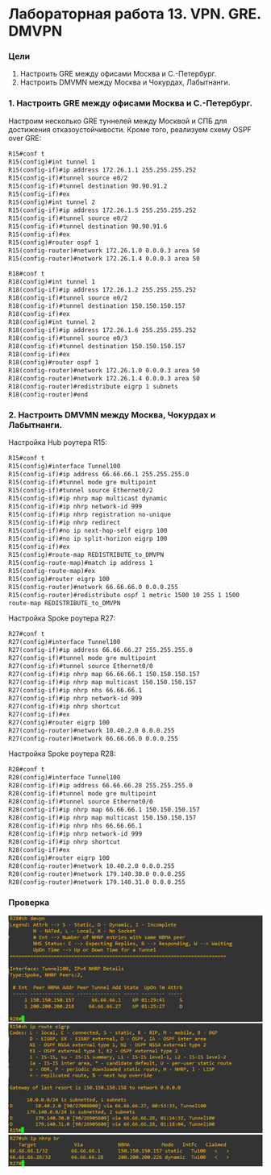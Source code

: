 # Лабораторная работа 13. VPN. GRE. DMVPN
### Цели
1. Настроить GRE между офисами Москва и С.-Петербург.
2. Настроить DMVMN между Москва и Чокурдах, Лабытнанги.
### 1. Настроить GRE между офисами Москва и С.-Петербург.
Настроим несколько GRE туннелей между Москвой и СПБ для достижения отказоустойчивости. Кроме того, реализуем схему OSPF over GRE:
```
R15#conf t
R15(config)#int tunnel 1
R15(config-if)#ip address 172.26.1.1 255.255.255.252
R15(config-if)#tunnel source e0/2
R15(config-if)#tunnel destination 90.90.91.2
R15(config-if)#ex
R15(config)#int tunnel 2
R15(config-if)#ip address 172.26.1.5 255.255.255.252
R15(config-if)#tunnel source e0/2
R15(config-if)#tunnel destination 90.90.91.6
R15(config-if)#ex
R15(config)#router ospf 1
R15(config-router)#network 172.26.1.0 0.0.0.3 area 50
R15(config-router)#network 172.26.1.4 0.0.0.3 area 50
```
```
R18#conf t
R18(config)#int tunnel 1
R18(config-if)#ip address 172.26.1.2 255.255.255.252
R18(config-if)#tunnel source e0/2
R18(config-if)#tunnel destination 150.150.150.157
R18(config-if)#ex
R18(config)#int tunnel 2
R18(config-if)#ip address 172.26.1.6 255.255.255.252
R18(config-if)#tunnel source e0/3
R18(config-if)#tunnel destination 150.150.150.157
R18(config-if)#ex
R18(config)#router ospf 1
R18(config-router)#network 172.26.1.0 0.0.0.3 area 50
R18(config-router)#network 172.26.1.4 0.0.0.3 area 50
R18(config-router)#redistribute eigrp 1 subnets
R18(config-router)#end
```
### 2. Настроить DMVMN между Москва, Чокурдах и Лабытнанги.
Настройка Hub роутера R15:
```
R15#conf t
R15(config)#interface Tunnel100
R15(config-if)#ip address 66.66.66.1 255.255.255.0
R15(config-if)#tunnel mode gre multipoint
R15(config-if)#tunnel source Ethernet0/2
R15(config-if)#ip nhrp map multicast dynamic
R15(config-if)#ip nhrp network-id 999
R15(config-if)#ip nhrp registration no-unique
R15(config-if)#ip nhrp redirect
R15(config-if)#no ip next-hop-self eigrp 100
R15(config-if)#no ip split-horizon eigrp 100
R15(config-if)#ex
R15(config)#route-map REDISTRIBUTE_to_DMVPN
R15(config-route-map)#match ip address 1
R15(config-route-map)#ex
R15(config)#router eigrp 100
R15(config-router)#network 66.66.66.0 0.0.0.255
R15(config-router)#redistribute ospf 1 metric 1500 10 255 1 1500 route-map REDISTRIBUTE_to_DMVPN
```
Настройка Spoke роутера R27:
```
R27#conf t
R27(config)#interface Tunnel100
R27(config-if)#ip address 66.66.66.27 255.255.255.0
R27(config-if)#tunnel mode gre multipoint
R27(config-if)#tunnel source Ethernet0/0
R27(config-if)#ip nhrp map 66.66.66.1 150.150.150.157
R27(config-if)#ip nhrp map multicast 150.150.150.157
R27(config-if)#ip nhrp nhs 66.66.66.1
R27(config-if)#ip nhrp network-id 999
R27(config-if)#ip nhrp shortcut
R27(config-if)#ex
R27(config)#router eigrp 100
R27(config-router)#network 10.40.2.0 0.0.0.255
R27(config-router)#network 66.66.66.0 0.0.0.255
```
Настройка Spoke роутера R28:
```
R28#conf t
R28(config)#interface Tunnel100
R28(config-if)#ip address 66.66.66.28 255.255.255.0
R28(config-if)#tunnel mode gre multipoint
R28(config-if)#tunnel source Ethernet0/0
R28(config-if)#ip nhrp map 66.66.66.1 150.150.150.157
R28(config-if)#ip nhrp map multicast 150.150.150.157
R28(config-if)#ip nhrp nhs 66.66.66.1
R28(config-if)#ip nhrp network-id 999
R28(config-if)#ip nhrp shortcut
R28(config-if)#ex
R28(config)#router eigrp 100
R28(config-router)#network 10.40.2.0 0.0.0.255
R28(config-router)#network 179.140.30.0 0.0.0.255
R28(config-router)#network 179.140.31.0 0.0.0.255
```
### Проверка
![](1.png)
![](2.png)
![](3.png)
